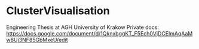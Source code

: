 # ClusterVisualisation
Engineering Thesis at AGH University of Krakow
Private docs:
https://docs.google.com/document/d/1QknxbggKT_F5Ech0VjDCEImAqAaMw8Uj3NF85GbMxeU/edit
